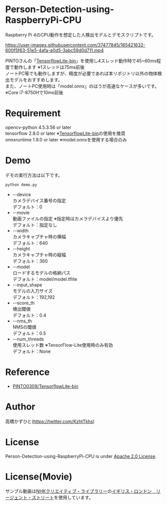 # Person-Detection-using-RaspberryPi-CPU
Raspberry Pi 4のCPU動作を想定した人検出モデルとデモスクリプトです。<br>

https://user-images.githubusercontent.com/37477845/165421632-600f5f63-51e5-4afa-a0d5-3abc59d0d711.mp4

PINTOさんの「[TensorflowLite-bin](https://github.com/PINTO0309/TensorflowLite-bin)」を使用し4スレッド動作時で45~60ms程度で動作します ※1スレッドは75ms前後<br>
ノートPC等でも動作しますが、精度が必要であれば本リポジトリ以外の物体検出モデルをおすすめします。<br>
また、ノートPC使用時は「model.onnx」のほうが高速なケースが多いです。※Core i7-8750Hで10ms前後

# Requirement 
opencv-python 4.5.3.56 or later<br>
tensorflow 2.8.0 or later ※[TensorflowLite-bin](https://github.com/PINTO0309/TensorflowLite-bin)の使用を推奨<br>
onnxruntime 1.9.0 or later ※model.onnxを使用する場合のみ

# Demo
デモの実行方法は以下です。
```bash
python demo.py
```
* --device<br>
カメラデバイス番号の指定<br>
デフォルト：0
* --movie<br>
動画ファイルの指定 ※指定時はカメラデバイスより優先<br>
デフォルト：指定なし
* --width<br>
カメラキャプチャ時の横幅<br>
デフォルト：640
* --height<br>
カメラキャプチャ時の縦幅<br>
デフォルト：360
* --model<br>
ロードするモデルの格納パス<br>
デフォルト：model/model.tflite
* --input_shape<br>
モデルの入力サイズ<br>
デフォルト：192,192
* --score_th<br>
検出閾値<br>
デフォルト：0.4
* --nms_th<br>
NMSの閾値<br>
デフォルト：0.5
* --num_threads<br>
使用スレッド数 ※TensorFlow-Lite使用時のみ有効<br>
デフォルト：None

# Reference
* [PINTO0309/TensorflowLite-bin](https://github.com/PINTO0309/TensorflowLite-bin)

# Author
高橋かずひと(https://twitter.com/KzhtTkhs)
 
# License 
Person-Detection-using-RaspberryPi-CPU is under [Apache 2.0 License](LICENSE).

# License(Movie)
サンプル動画は[NHKクリエイティブ・ライブラリー](https://www.nhk.or.jp/archives/creative/)の[イギリス・ロンドン　リージェント・ストリート](https://www2.nhk.or.jp/archives/creative/material/view.cgi?m=D0002160979_00000)を使用しています。
